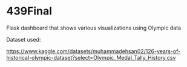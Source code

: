 # 439Final

Flask dashboard that shows various visualizations using Olympic data

Dataset used: 

https://www.kaggle.com/datasets/muhammadehsan02/126-years-of-historical-olympic-dataset?select=Olympic_Medal_Tally_History.csv